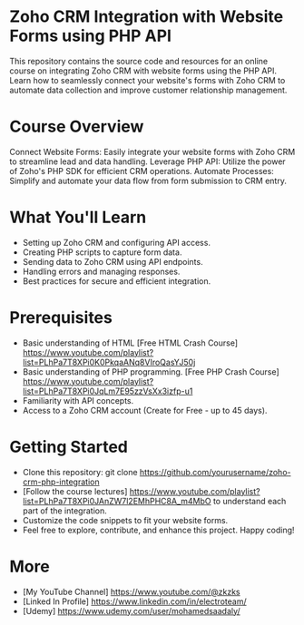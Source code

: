 # Zoho CRM Integration with Website Forms using PHP API
This repository contains the source code and resources for an online course on integrating Zoho CRM with website forms using the PHP API. Learn how to seamlessly connect your website's forms with Zoho CRM to automate data collection and improve customer relationship management.

# Course Overview
Connect Website Forms: Easily integrate your website forms with Zoho CRM to streamline lead and data handling.
Leverage PHP API: Utilize the power of Zoho's PHP SDK for efficient CRM operations.
Automate Processes: Simplify and automate your data flow from form submission to CRM entry.

# What You'll Learn
- Setting up Zoho CRM and configuring API access.
- Creating PHP scripts to capture form data.
- Sending data to Zoho CRM using API endpoints.
- Handling errors and managing responses.
- Best practices for secure and efficient integration.

# Prerequisites
- Basic understanding of HTML [Free HTML Crash Course] https://www.youtube.com/playlist?list=PLhPa7T8XPi0K0PkqaANq8VIroQasYJ50j
- Basic understanding of PHP programming. [Free PHP Crash Course] https://www.youtube.com/playlist?list=PLhPa7T8XPi0JqLm7E95zzVsXx3izfp-u1
- Familiarity with API concepts.
- Access to a Zoho CRM account (Create for Free - up to 45 days).

# Getting Started
- Clone this repository: git clone https://github.com/yourusername/zoho-crm-php-integration
- [Follow the course lectures] https://www.youtube.com/playlist?list=PLhPa7T8XPi0JAnZW7l2EMhPHC8A_m4MbO to understand each part of the integration.
- Customize the code snippets to fit your website forms.
- Feel free to explore, contribute, and enhance this project. Happy coding!

# More 
- [My YouTube Channel] https://www.youtube.com/@zkzks
- [Linked In Profile] https://www.linkedin.com/in/electroteam/
- [Udemy] https://www.udemy.com/user/mohamedsaadaly/

